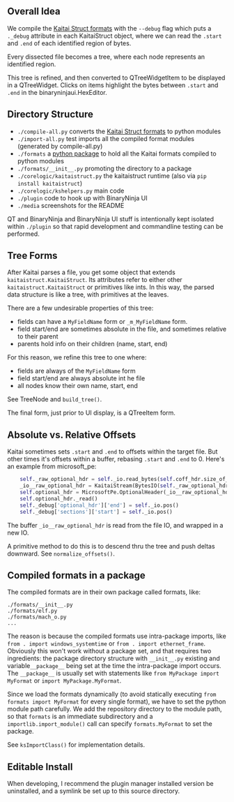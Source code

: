 ## Overall Idea

We compile the [Kaitai Struct formats](https://github.com/kaitai-io/kaitai_struct_formats) with the `--debug` flag which puts a `._debug` attribute in each KaitaiStruct object, where we can read the `.start` and `.end` of each identified region of bytes.

Every dissected file becomes a tree, where each node represents an identified region.

This tree is refined, and then converted to QTreeWidgetItem to be displayed in a QTreeWidget. Clicks on items highlight the bytes between `.start` and `.end` in the binaryninjaui.HexEditor.

## Directory Structure

* `./compile-all.py` converts the [Kaitai Struct formats](https://github.com/kaitai-io/kaitai_struct_formats) to python modules
* `./import-all.py` test imports all the compiled format modules (generated by compile-all.py)
* `./formats` a [python package](https://docs.python.org/3/tutorial/modules.html) to hold all the Kaitai formats compiled to python modules
* `./formats/__init__.py` promoting the directory to a package
* `./corelogic/kaitaistruct.py` the kaitaistruct runtime (also via `pip install kaitaistruct`)
* `./corelogic/kshelpers.py` main code
* `./plugin` code to hook up with BinaryNinja UI
* `./media` screenshots for the README

QT and BinaryNinja and BinaryNinja UI stuff is intentionally kept isolated within `./plugin` so that rapid development and commandline testing can be performed.

## Tree Forms

After Kaitai parses a file, you get some object that extends `kaitaistruct.KaitaiStruct`. Its attributes refer to either other `kaitaistruct.KaitaiStruct` or primitives like ints. In this way, the parsed data structure is like a tree, with primitives at the leaves.

There are a few undesirable properties of this tree:

* fields can have a `MyFieldName` form or `_m_MyFieldName` form.
* field start/end are sometimes absolute in the file, and sometimes relative to their parent
* parents hold info on their children (name, start, end)

For this reason, we refine this tree to one where:

* fields are always of the `MyFieldName` form
* field start/end are always absolute int he file
* all nodes know their own name, start, end

See TreeNode and `build_tree()`.

The final form, just prior to UI display, is a QTreeItem form.

## Absolute vs. Relative Offsets

Kaitai sometimes sets `.start` and `.end` to offsets within the target file. But other times it's offsets within a buffer, rebasing `.start` and `.end` to 0. Here's an example from microsoft_pe:

```python
    self._raw_optional_hdr = self._io.read_bytes(self.coff_hdr.size_of_optional_header)
    _io__raw_optional_hdr = KaitaiStream(BytesIO(self._raw_optional_hdr))
    self.optional_hdr = MicrosoftPe.OptionalHeader(_io__raw_optional_hdr, self, self._root)
    self.optional_hdr._read()
    self._debug['optional_hdr']['end'] = self._io.pos()
    self._debug['sections']['start'] = self._io.pos()
```

The buffer `_io__raw_optional_hdr` is read from the file IO, and wrapped in a new IO.

A primitive method to do this is to descend thru the tree and push deltas downward. See `normalize_offsets()`.

## Compiled formats in a package

The compiled formats are in their own package called formats, like:

```
./formats/__init__.py
./formats/elf.py
./formats/mach_o.py
...
```

The reason is because the compiled formats use intra-package imports, like `from . import windows_systemtime` or `from . import ethernet_frame`. Obviously this won't work without a package set, and that requires two ingredients: the package directory structure with `__init__.py` existing and variable`__package__` being set at the time the intra-package import occurs. The `__package__` is usually set with statements like `from MyPackage import MyFormat` or `import MyPackage.MyFormat`.

Since we load the formats dynamically (to avoid statically executing `from formats import MyFormat` for every single format), we have to set the python module path carefully. We add the repository directory to the module path, so that `formats` is an immediate subdirectory and a `importlib.import_module()` call can specify `formats.MyFormat` to set the package.

See `ksImportClass()` for implementation details.

## Editable Install

When developing, I recommend the plugin manager installed version be uninstalled, and a symlink be set up to this source directory.
